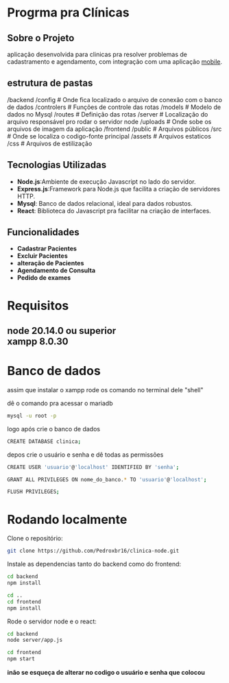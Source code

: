 # Progrma pra Clínicas

## Sobre o Projeto
aplicação desenvolvida para clinicas pra resolver problemas de cadastramento e agendamento, com integração com uma aplicação [mobile](https://github.com/Pedroxbr16/clinica-mobiile).

## estrutura de pastas

/backend 
    /config         # Onde fica localizado o arquivo de conexão com o banco de dados
    /controlers     # Funções de controle das rotas
    /models         # Modelo de dados no Mysql
    /routes         # Definição das rotas
    /server         # Localização do arquivo responsável pro rodar o servidor node
    /uploads        # Onde sobe os arquivos de imagem da aplicação 
/frontend
    /public         # Arquivos públicos 
    /src            # Onde se localiza o codigo-fonte principal 
        /assets     # Arquivos estaticos
        /css        # Arquivos de estilização




## Tecnologias Utilizadas

- **Node.js**:Ambiente de execução Javascript no lado do servidor.
- **Express.js**:Framework para Node.js que facilita a criação de servidores HTTP.
- **Mysql**: Banco de dados relacional, ideal para dados robustos.
- **React**: Biblioteca do Javascript pra facilitar na criação de interfaces.

## Funcionalidades

- **Cadastrar Pacientes**
- **Excluir Pacientes**
- **alteração de Pacientes**
- **Agendamento de Consulta**
- **Pedido de exames**

# Requisitos

node 20.14.0 ou superior </br>
xampp 8.0.30
-------------
# Banco de dados
assim que instalar o xampp rode os comando no terminal dele "shell" 

dê o comando pra acessar o mariadb
```bash
mysql -u root -p
```
logo após crie o banco de dados
```bash
CREATE DATABASE clinica;
```
depos crie o usuário e senha e dê todas as permissões

```bash
CREATE USER 'usuario'@'localhost' IDENTIFIED BY 'senha';
```
```bash
GRANT ALL PRIVILEGES ON nome_do_banco.* TO 'usuario'@'localhost';
```

```bash
FLUSH PRIVILEGES;
```

# Rodando localmente

Clone o repositório:
```bash
git clone https://github.com/Pedroxbr16/clinica-node.git
```

Instale as dependencias tanto do backend como do frontend:

```bash
cd backend
npm install
```
```bash
cd ..
cd frontend
npm install
```

Rode o servidor node e o react:

```bash
cd backend
node server/app.js
```

```bash
cd frontend
npm start
```

**ℹ️não se esqueça de alterar no codigo o usuário e senha que colocou**
